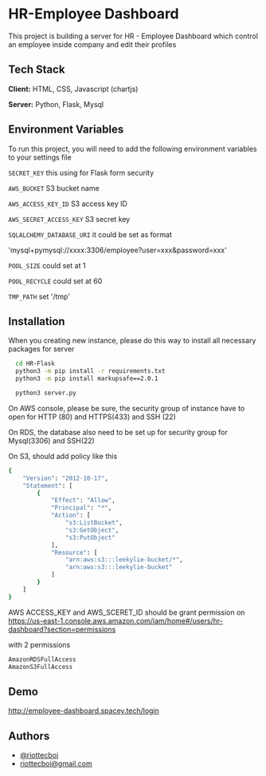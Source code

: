 
# HR-Employee Dashboard

This project is building a server for HR - Employee Dashboard which control an employee inside company and edit their profiles




## Tech Stack

**Client:** HTML, CSS, Javascript (chartjs)

**Server:** Python, Flask, Mysql




## Environment Variables

To run this project, you will need to add the following environment variables to your settings file

`SECRET_KEY`
  this using for Flask form security

`AWS_BUCKET` S3 bucket name

`AWS_ACCESS_KEY_ID` S3 access key ID

`AWS_SECRET_ACCESS_KEY` S3 secret key

`SQLALCHEMY_DATABASE_URI` it could be set as format

 'mysql+pymysql://xxxx:3306/employee?user=xxx&password=xxx'

`POOL_SIZE` could set at 1

`POOL_RECYCLE` could set at 60

`TMP_PATH` set '/tmp'


## Installation

When you creating new instance, please do this way to install all necessary packages for server

```bash
  cd HR-Flask
  python3 -m pip install -r requirements.txt
  python3 -m pip install markupsafe==2.0.1

  python3 server.py
```

On AWS console, please be sure, the security group of instance have to open for HTTP (80) and HTTPS(433) and SSH (22)

On RDS, the database also need to be set up for security group for Mysql(3306) and SSH(22)

On S3, should add policy like this 

```bash
{
    "Version": "2012-10-17",
    "Statement": [
        {
            "Effect": "Allow",
            "Principal": "*",
            "Action": [
                "s3:ListBucket",
                "s3:GetObject",
                "s3:PutObject"
            ],
            "Resource": [
                "arn:aws:s3:::leekylie-bucket/*",
                "arn:aws:s3:::leekylie-bucket"
            ]
        }
    ]
}

```

AWS ACCESS_KEY and AWS_SCERET_ID should be grant permission on https://us-east-1.console.aws.amazon.com/iam/home#/users/hr-dashboard?section=permissions

with 2 permissions

```bash
AmazonRDSFullAccess
AmazonS3FullAccess

```


## Demo

http://employee-dashboard.spacey.tech/login




## Authors

- [@riottecboi](https://github.com/riottecboi)
- riottecboi@gmail.com

